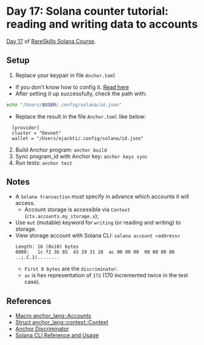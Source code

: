 # Day 17: Solana counter tutorial: reading and writing data to accounts

[Day 17](https://www.rareskills.io/post/solana-counter-program) of [RareSkills Solana Course](https://www.rareskills.io/solana-tutorial).

## Setup

1. Replace your keypair in file `Anchor.toml`

- If you don't know how to config it. [Read here](https://solana.com/developers/guides/getstarted/setup-local-development)
- After setting it up successfully, check the path with:

```bash
echo "/Users/$USER/.config/solana/id.json"
```

- Replace the result in the file `Anchor.toml` like below:

```
  [provider]
  cluster = "Devnet"
  wallet = "/Users/ajackti/.config/solana/id.json"
```

2. Build Anchor program: `anchor build`
3. Sync program_id with Anchor key: `anchor keys sync`
4. Run tests: `anchor test`

## Notes

- A `Solana transaction` must specify in advance which accounts it will access.
  - Account storage is accessible via `Context` (`ctx.accounts.my_storage.x`);
- Use `mut` (mutable) keyword for `writing` (or reading and writing) to storage.
- View storage account with Solana CLI: `solana account <address>`
  ```
  Length: 16 (0x10) bytes
  0000:   1c f2 3b 85  43 19 31 28  ac 00 00 00  00 00 00 00   ..;.C.1(........
  ```
  - `First 8 bytes` are the `discriminator`.
  - `ac` is hex representation of `172` (170 incremented twice in the test case).

## References

- [Macro anchor_lang::Accounts](https://docs.rs/anchor-lang/latest/anchor_lang/derive.Accounts.html)
- [Struct anchor_lang::context::Context](https://docs.rs/anchor-lang/latest/anchor_lang/context/struct.Context.html)
- [Anchor Discriminator](https://book.anchor-lang.com/anchor_bts/discriminator.html)
- [Solana CLI Reference and Usage](https://docs.solanalabs.com/cli/usage)

